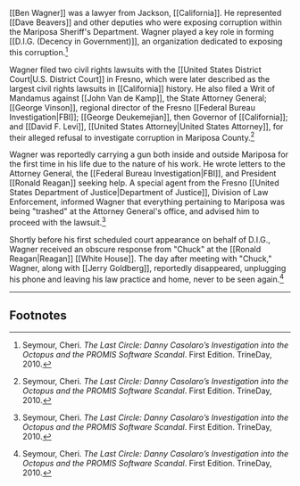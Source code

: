 [[Ben Wagner]] was a lawyer from Jackson, [[California]]. He represented [[Dave Beavers]] and other deputies who were exposing corruption within the Mariposa Sheriff's Department. Wagner played a key role in forming [[D.I.G. (Decency in Government)]], an organization dedicated to exposing this corruption.[^1]

Wagner filed two civil rights lawsuits with the [[United States District Court|U.S. District Court]] in Fresno, which were later described as the largest civil rights lawsuits in [[California]] history. He also filed a Writ of Mandamus against [[John Van de Kamp]], the State Attorney General; [[George Vinson]], regional director of the Fresno [[Federal Bureau Investigation|FBI]]; [[George Deukemejian]], then Governor of [[California]]; and [[David F. Levi]], [[United States Attorney|United States Attorney]], for their alleged refusal to investigate corruption in Mariposa County.[^1]

Wagner was reportedly carrying a gun both inside and outside Mariposa for the first time in his life due to the nature of his work. He wrote letters to the Attorney General, the [[Federal Bureau Investigation|FBI]], and President [[Ronald Reagan]] seeking help. A special agent from the Fresno [[United States Department of Justice|Department of Justice]], Division of Law Enforcement, informed Wagner that everything pertaining to Mariposa was being "trashed" at the Attorney General's office, and advised him to proceed with the lawsuit.[^1]

Shortly before his first scheduled court appearance on behalf of D.I.G., Wagner received an obscure response from "Chuck" at the [[Ronald Reagan|Reagan]] [[White House]]. The day after meeting with "Chuck," Wagner, along with [[Jerry Goldberg]], reportedly disappeared, unplugging his phone and leaving his law practice and home, never to be seen again.[^1]

---
## Footnotes

[^1]: Seymour, Cheri. *The Last Circle: Danny Casolaro’s Investigation into the Octopus and the PROMIS Software Scandal*. First Edition. TrineDay, 2010.